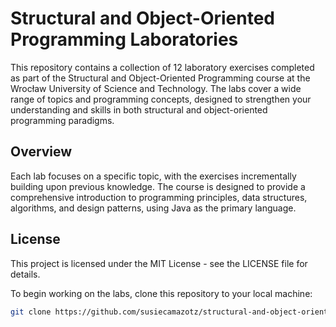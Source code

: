 # Structural and Object-Oriented Programming Laboratories

This repository contains a collection of 12 laboratory exercises completed as part of the Structural and Object-Oriented Programming course at the Wrocław University of Science and Technology. The labs cover a wide range of topics and programming concepts, designed to strengthen your understanding and skills in both structural and object-oriented programming paradigms.

## Overview

Each lab focuses on a specific topic, with the exercises incrementally building upon previous knowledge. The course is designed to provide a comprehensive introduction to programming principles, data structures, algorithms, and design patterns, using Java as the primary language.

## License
This project is licensed under the MIT License - see the LICENSE file for details.

To begin working on the labs, clone this repository to your local machine:
```bash
git clone https://github.com/susiecamazotz/structural-and-object-oriented-programming-laboratories.git
